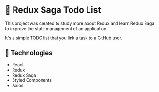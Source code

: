 # :page_with_curl: Redux Saga Todo List

This project was created to study more about Redux and learn Redux Saga to improve the state management of an application.

It's a simple TODO list that you link a task to a GitHub user.

## :rocket: Technologies

- React
- Redux
- Redux Saga
- Styled Components
- Axios
